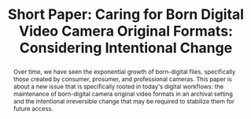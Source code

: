 ---
abstract: 'Over time, we have seen the exponential growth of born-digital files, specifically
  those created by consumer, prosumer, and professional cameras. This paper is about
  a new issue that is specifically rooted in today''s digital workflows: the maintenance
  of born-digital camera original video formats in an archival setting and the intentional
  irreversible change that may be required to stabilize them for future access.'
creators:
- Sanchez, Crystal
date: null
document_url: https://az659834.vo.msecnd.net/eventsairwesteuprod/production-inconference-public/0d2b5c6e8ee64c8b82356214e60c1032
grand_parent: iPRES
institutions:
- Smithsonian Institution
keywords:
- born digital; file-based; video production
landing_page_url: null
language: eng
layout: publication
license: CC-BY 4.0 International
notes_url: null
parent: iPRES 2022
publication_type: short paper
size: null
slides_url: null
source_name: iPRES
stream_url: null
title: 'Short Paper: Caring for Born Digital Video Camera Original Formats: Considering
  Intentional Change'
year: 2022
---